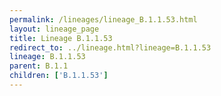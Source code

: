 ```yaml
---
permalink: /lineages/lineage_B.1.1.53.html
layout: lineage_page
title: Lineage B.1.1.53
redirect_to: ../lineage.html?lineage=B.1.1.53
lineage: B.1.1.53
parent: B.1.1
children: ['B.1.1.53']
---
```

